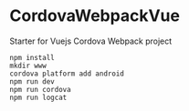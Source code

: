 # CordovaWebpackVue
Starter for Vuejs Cordova Webpack project
```
npm install
mkdir www
cordova platform add android
npm run dev
npm run cordova
npm run logcat
```
